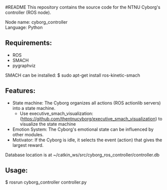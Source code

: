 #README
This repository contains the source code for the NTNU Cyborg's controller (ROS node).

Node name: cyborg_controller  
Language: Python  

## Requirements:
* ROS  
* SMACH 
* pygraphviz

SMACH can be installed:
$ sudo apt-get install ros-kinetic-smach

## Features:
* State machine: The Cyborg organizes all actions (ROS actionlib servers) into a state machine.
  * Use executive_smach_visualization: (https://github.com/thentnucyborg/executive_smach_visualization) to visualize the state machine
* Emotion System: The Cyborg's emotional state can be influenced by other modules.
* Motivator: If the Cyborg is idle, it selects the event (action) that gives the largest reward. 

Database location is at ~/catkin_ws/src/cyborg_ros_controller/controller.db  


## Usage:
$ rosrun cyborg_controller controller.py
